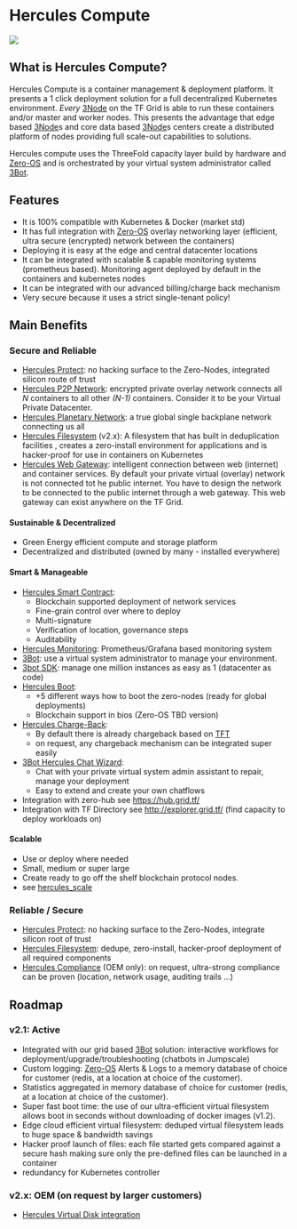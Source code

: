 # Hercules Compute 

![](threefold__hercules1.png  )


## What is Hercules Compute?

Hercules Compute is a container management & deployment platform. It presents a 1 click deployment solution for a full decentralized Kubernetes environment.  *Every* [3Node](threefold__3node) on the TF Grid is able to run these containers and/or master and worker nodes.  This presents the advantage that edge based [3Node](threefold__3node)s and  core data based [3Node](threefold__3node)s centers create a distributed platform of nodes providing full scale-out capabilities to solutions. 

Hercules compute uses the ThreeFold capacity layer build by hardware and [Zero-OS](threefold__zos) and is orchestrated by your virtual system administrator called [3Bot](threefold__3bot_def).

## Features

*   It is 100% compatible with Kubernetes & Docker (market std)
*   It has full integration with [Zero-OS](threefold__zos) overlay networking layer (efficient, ultra secure (encrypted) network between the containers)
*   Deploying it is easy at the edge and central datacenter locations
*   It can be integrated with scalable & capable monitoring systems (prometheus based). Monitoring agent deployed by default in the containers and kubernetes nodes
*   It can be integrated with our advanced billing/charge back mechanism
*   Very secure because it uses a strict single-tenant policy!

## Main Benefits

### Secure and Reliable

*   [Hercules Protect](threefold__hercules_protect.md): no hacking surface to the Zero-Nodes, integrated silicon route of trust
*   [Hercules P2P Network](threefold__hercules_p2p_network.md): encrypted private overlay network connects all *N* containers to all other *(N-1)* containers.  Consider it to be your Virtual Private Datacenter.
*   [Hercules Planetary Network](threefold__hercules_planetary_network.md): a true global single backplane network connecting us all
*   [Hercules Filesystem](threefold__hercules_filesystem.md) (v2.x): A filesystem that has built in deduplication facilities , creates a zero-install environment for applications and is hacker-proof for use in containers on Kubernetes
*   [Hercules Web Gateway](threefold__hercules_web_gateway.md): intelligent connection between web (internet) and container services.  By default your private virtual (overlay) network is not connected tot he public internet.  You have to design the network to be connected to the public internet through a web gateway.  This web gateway can exist anywhere on the TF Grid.

####  Sustainable & Decentralized

* Green Energy efficient compute and storage platform
* Decentralized and distributed (owned by many - installed everywhere)

#### Smart & Manageable

*   [Hercules Smart Contract](threefold__hercules_smart_contract.md): 
    *   Blockchain supported deployment of network services
    *   Fine-grain control over where to deploy
    *   Multi-signature 
    *   Verification of location, governance steps 
    *   Auditability
*   [Hercules Monitoring](threefold__hercules_monitoring.md): Prometheus/Grafana based monitoring system
*   [3Bot](threefold__hercules_3bot.md): use a virtual system administrator to manage your environment.
*   [3bot SDK](threefold__hercules_3botsdk.md): manage one million instances as easy as 1 (datacenter as code)
*   [Hercules Boot](threefold__hercules_boot.md): 
    *   +5 different ways how to boot the zero-nodes (ready for global deployments)
    *   Blockchain support in bios (Zero-OS TBD version)
*   [Hercules Charge-Back](threefold__hercules_charge_back.md): 
    *   By default there is already chargeback based on [TFT](threefold__threefold_token) 
    *   on request, any chargeback mechanism can be integrated super easily
*   [3Bot Hercules Chat Wizard](threefold__hercules_chat_wizard.md): 
    * Chat with your private virtual system admin assistant to repair, manage your deployment
    * Easy to extend and create your own chatflows
*   Integration with zero-hub see https://hub.grid.tf/
*   Integration with TF Directory see http://explorer.grid.tf/  (find capacity to deploy workloads on)
#### Scalable

* Use or deploy where needed
* Small, medium or super large
* Create ready to go off the shelf blockchain protocol nodes.
* see [hercules_scale](threefold__hercules_scale.md)


### Reliable / Secure

*   [Hercules Protect](threefold__hercules_protect.md): no hacking surface to the Zero-Nodes, integrate silicon root of trust
*   [Hercules Filesystem](threefold__hercules_filesystem.md): dedupe, zero-install, hacker-proof deployment of all required components
*   [Hercules Compliance](threefold__hercules_compliance.md) (OEM only): on request, ultra-strong compliance can be proven (location, network usage, auditing trails …)


## Roadmap

### v2.1: Active

*   Integrated with our grid based [3Bot](threefold__3bot_def) solution: interactive workflows for deployment/upgrade/troubleshooting (chatbots in Jumpscale) 
*   Custom logging: [Zero-OS](threefold__zos) Alerts & Logs to a memory database of choice for customer (redis, at a location at choice of the customer).
*   Statistics aggregated in memory database of choice for customer (redis, at a location at choice of the customer).
*   Super fast boot time: the use of our ultra-efficient virtual filesystem allows boot in seconds without downloading of docker images (v1.2).
*   Edge cloud efficient virtual filesystem: deduped virtual filesystem leads to huge space & bandwidth savings
*   Hacker proof launch of files: each file started gets compared against a secure hash making sure only the pre-defined files can be launched in a container
*   redundancy for Kubernetes controller


### v2.x: OEM (on request by larger customers)

*   [Hercules Virtual Disk integration](threefold__hercules_disk.md)